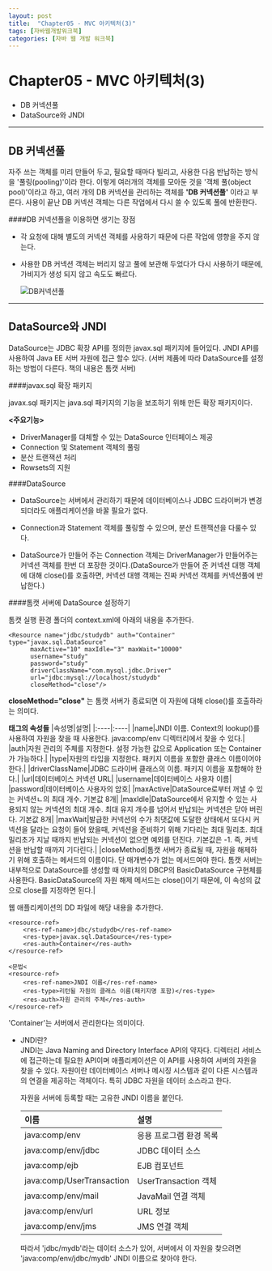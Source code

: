 ```yaml
---
layout: post
title:  "Chapter05 - MVC 아키텍처(3)"
tags: [자바웹개발워크북]
categories: [자바 웹 개발 워크북]
---
```


Chapter05 - MVC 아키텍처(3)
=========================
- DB 커넥션풀
- DataSource와 JNDI
---

DB 커넥션풀
----------

자주 쓰는 객체를 미리 만들어 두고, 필요할 때마다 빌리고, 사용한 다음 반납하는 방식을 '풀링(pooling)'이라 한다. 이렇게 여러개의 객체를 모아둔 것을 '객체 풀(object pool)'이라고 하고, 여러 개의 DB 커넥션을 관리하는 객체를 **'DB 커넥션풀'** 이라고 부른다. 사용이 끝난 DB 커넥션 객체는 다른 작업에서 다시 쓸 수 있도록 풀에 반환한다.

####DB 커넥션풀을 이용하면 생기는 장점
- 각 요청에 대해 별도의 커넥션 객체를 사용하기 때문에 다른 작업에 영향을 주지 않는다.
- 사용한 DB 커넥션 객체는 버리지 않고 풀에 보관해 두었다가 다시 사용하기 때문에, 가비지가 생성 되지 않고 속도도 빠르다.  

  ![DB커넥션풀](http://cfs13.tistory.com/image/29/tistory/2008/12/08/17/14/493cd77608d0c)

---
DataSource와 JNDI
------------------

DataSource는 JDBC 확장 API를 정의한 javax.sql 패키지에 들어있다. JNDI API를 사용하여 Java EE 서버 자원에 접근 할수 있다. (서버 제품에 따라 DataSource를 설정 하는 방법이 다른다. 책의 내용은 톰캣 서버)

####javax.sql 확장 패키지

javax.sql 패키지는 java.sql 패키지의 기능을 보조하기 위해 만든 확장 패키지이다.

**<주요기능>**
  - DriverManager를 대체할 수 있는 DataSource 인터페이스 제공
  - Connection 및 Statement 객체의 풀링
  - 분산 트랜잭션 처리
  - Rowsets의 지원

####DataSource
  - DataSource는 서버에서 관리하기 때문에 데이터베이스나 JDBC 드라이버가 변경되더라도 애플리케이션을 바꿀 필요가 없다.

  - Connection과 Statement 객체를 풀링할 수 있으며, 분산 트랜잭션을 다룰수 있다.

  - DataSource가 만들어 주는 Connection 객체는 DriverManager가 만들어주는 커넥션 객체를 한번 더 포장한 것이다.(DataSource가 만들어 준 커넥션 대행 객체에 대해 close()를 호출하면, 커넥션 대행 객체는 진짜 커넥션 객체를 커넥션풀에 반납한다.)  

####톰캣 서버에 DataSource 설정하기


  톰캣 실행 환경 폴더의 context.xml에 아래의 내용을 추가한다.
  ```
  <Resource name="jdbc/studydb" auth="Container" type="javax.sql.DataSource"
		maxActive="10" maxIdle="3" maxWait="10000"
		username="study"
		password="study"
		driverClassName="com.mysql.jdbc.Driver"
		url="jdbc:mysql://localhost/studydb"
		closeMethod="close"/>
  ```
  **closeMethod="close"** 는 톰캣 서버가 종료되면 이 자원에 대해 close()를 호출하라는 의미다.

  **<Resource> 태그의 속성들**
  |속성명|설명|
  |:----|:----|
  |name|JNDI 이름. Context의 lookup()를 사용하여 자원을 찾을 때 사용한다. java:comp/env 디렉터리에서 찾을 수 있다.|
  |auth|자원 관리의 주체를 지정한다. 설정 가능한 값으로 Application 또는 Container가 가능하다.|
  |type|자원의 타입을 지정한다. 패키지 이름을 포함한 클래스 이름이어야 한다.|
  |driverClassName|JDBC 드라이버 클래스의 이름. 패키지 이름을 포함해야 한다.|
  |url|데이터베이스 커넥션 URL|
  |username|데이터베이스 사용자 이름|
  |password|데이터베이스 사용자의 암호|
  |maxActive|DataSource로부터 꺼낼 수 있는 커넥션ㄴ의 최대 개수. 기본값 8개|
  |maxIdle|DataSource에서 유지할 수 있는 사용되지 않는 커넥션의 최대 개수. 최대 유지 개수를 넘어서 반납되는 커넥션은 닫아 버린다. 기본값 8개|
  |maxWait|발급한 커넥션의 수가 최댓값에 도달한 상태에서 또다시 커넥션을 달라는 요청이 들어 왔을때, 커넥션을 준비하기 위해 기다리는 최대 밀리초. 최대 밀리초가 지날 때까지 반납되는 커넥션이 없으면 예외를 던진다. 기본값은 -1. 즉, 커넥션을 반납할 때까지 기다린다.|
  |closeMethod|톰캣 서버가 종료될 때, 자원을 해제하기 위해 호출하는 메서드의 이름이다. 단 매개변수가 없는 메서드여야 한다. 톰캣 서버는 내부적으로 DataSource를 생성할 때 아파치의 DBCP의 BasicDataSource 구현체를 사용한다. BasicDataSource의 자원 해제 메서드는 close()이기 때문에, 이 속성의 값으로 close를 지정하면 된다.|

  웹 애플리케이션의 DD 파일에 해당 내용을 추가한다.
  ```
  <resource-ref>
      <res-ref-name>jdbc/studydb</res-ref-name>
      <res-type>javax.sql.DataSource</res-type>
      <res-auth>Container</res-auth>
  </resource-ref>
  ```
  ```
  <문법<
  <resource-ref>
      <res-ref-name>JNDI 이름</res-ref-name>
      <res-type>리턴될 자원의 클래스 이름(패키지명 포함)</res-type>
      <res-auth>자원 관리의 주체</res-auth>
  </resource-ref>
  ```
  'Container'는 서버에서 관리한다는 의미이다.

  - JNDI란?  
    JNDI는 Java Naming and Directory Interface API의 약자다. 디렉터리 서비스에 접근하는데 필요한 API이며 애플리케이션은 이 API를 사용하여 서버의 자원을 찾을 수 있다. 자원이란 데이터베이스 서버나 메시징 시스템과 같이 다른 시스템과의 연결을 제공하는 객체이다. 특히 JDBC 자원을 데이터 소스라고 한다.  

    자원을 서버에 등록할 때는 고유한 JNDI 이름을 붙인다.

    |이름|설명|
    |:---|:---|
    |java:comp/env|응용 프로그램 환경 목록|
    |java:comp/env/jdbc|JDBC 데이터 소스|
    |java:comp/ejb|EJB 컴포넌트|
    |java:comp/UserTransaction|UserTransaction 객체|
    |java:comp/env/mail|JavaMail 연결 객체|
    |java:comp/env/url|URL 정보|
    |java:comp/env/jms|JMS 연결 객체|  
    따라서 'jdbc/mydb'라는 데이터 소스가 있어, 서버에서 이 자원을 찾으려면 'java:comp/env/jdbc/mydb' JNDI 이름으로 찾아야 한다.

